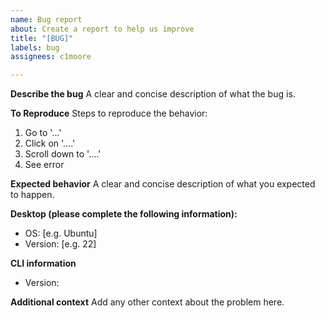 ```yaml
---
name: Bug report
about: Create a report to help us improve
title: "[BUG]"
labels: bug
assignees: c1moore

---
```


**Describe the bug**
A clear and concise description of what the bug is.

**To Reproduce**
Steps to reproduce the behavior:
1. Go to '...'
2. Click on '....'
3. Scroll down to '....'
4. See error

**Expected behavior**
A clear and concise description of what you expected to happen.

**Desktop (please complete the following information):**
 - OS: [e.g. Ubuntu]
 - Version: [e.g. 22]

**CLI information**
 - Version: 

**Additional context**
Add any other context about the problem here.
